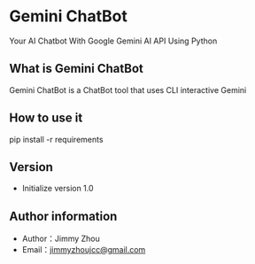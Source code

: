 # Gemini ChatBot
Your AI Chatbot With Google Gemini AI API Using Python
 
## What is Gemini ChatBot
Gemini ChatBot is a ChatBot tool that uses CLI interactive Gemini
 
## How to use it
pip install -r requirements
 
## Version
- Initialize version 1.0
 
## Author information
- Author：Jimmy Zhou
- Email：jimmyzhoujcc@gmail.com